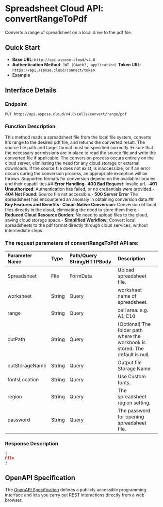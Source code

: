 # **Spreadsheet Cloud API: convertRangeToPdf**

Converts a range of spreadsheet on a local drive to the pdf file. 


## **Quick Start**

- **Base URL**: `http://api.aspose.cloud/v4.0`
- **Authentication Method**: `JWT (OAuth2, application)`  **Token URL**: `https://api.aspose.cloud/connect/token`
- **Example** 

## **Interface Details**

### **Endpoint** 

```
PUT http://api.aspose.cloud/v4.0/cells/convert/range/pdf
```
### **Function Description**
This method reads a spreadsheet file from the local file system, converts it's range to the desired pdf file, and returns the converted result. The source file path and target format must be specified correctly. Ensure that the necessary permissions are in place to read the source file and write the converted file if applicable. The conversion process occurs entirely on the cloud server, eliminating the need for any cloud storage or external downloads. If the source file does not exist, is inaccessible, or if an error occurs during the conversion process, an appropriate exception will be thrown. Supported formats for conversion depend on the available libraries and their capabilities.## **Error Handling**- **400 Bad Request**: Invalid url.- **401 Unauthorized**:  Authentication has failed, or no credentials were provided.- **404 Not Found**: Source file not accessible.- **500 Server Error** The spreadsheet has encountered an anomaly in obtaining conversion data.## **Key Features and Benefits**- **Cloud-Native Conversion**: Conversion of local files directly in the cloud, eliminating the need to store them there.- **Reduced Cloud Resource Burden**: No need to upload files to the cloud, saving cloud storage space.- **Simplified Workflow**: Convert local spreadsheets to the pdf format directly through cloud services, without intermediate steps.

### The request parameters of **convertRangeToPdf** API are: 

| Parameter Name | Type | Path/Query String/HTTPBody | Description | 
| :- | :- | :- |:- | 
|Spreadsheet|File|FormData|Upload spreadsheet file.|
|worksheet|String|Query|worksheet name of spreadsheet.|
|range|String|Query|cell area. e.g. A1:C10|
|outPath|String|Query|(Optional) The folder path where the workbook is stored. The default is null.|
|outStorageName|String|Query|Output file Storage Name.|
|fontsLocation|String|Query|Use Custom fonts.|
|region|String|Query|The spreadsheet region setting.|
|password|String|Query|The password for opening spreadsheet file.|

### **Response Description**
```json
{
File
}
```


## OpenAPI Specification

The [OpenAPI Specification](https://reference.aspose.cloud/cells/#/ConversionController/ConvertRangeToPdf) defines a publicly accessible programming interface and lets you carry out REST interactions directly from a web browser.


